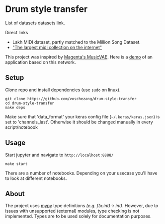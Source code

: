 # Drum style transfer

List of datasets datasets [link](https://github.com/midi-ld/machine-readable-datasets).

Direct links
 - Lakh MIDI dataset, partly matched to the Million Song Dataset.
 - [ "The largest midi collection on the internet" ](https://www.reddit.com/r/WeAreTheMusicMakers/comments/3anwu8/the_drum_percussion_midi_archive_800k/)

This project was inspired by [Magenta's MusicVAE](https://magenta.tensorflow.org/music-vae). Here is a [demo](https://experiments.withgoogle.com/ai/beat-blender/view/) of an application based on this network.


## Setup

Clone repo and install dependencies (use `sudo` on linux).
```
git clone https://github.com/voschezang/drum-style-transfer
cd drum-style-transfer
make deps
```

Make sure that 'data_format' your keras config file (`~/.keras/keras.json`) is set to 'channels_last'. Otherwise it should be changed manually in every script/notebook

## Usage

Start jupyter and navigate to `http://localhost:8888/`
```
make start
```
There are a number of notebooks. Depending on your usecase you'll have to look at different notebooks.


## About

The project uses [mypy](https://github.com/python/mypy) type definitions _(e.g. f(x:int)-> int)_. However, due to issues with unsupported (external) modules, type checking is not implemented. Types are to be used solely for documentation purposes.
